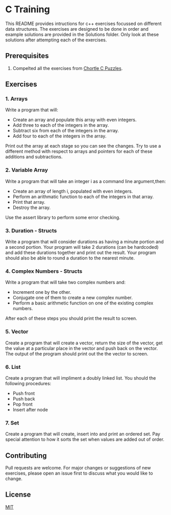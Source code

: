 # C Training

This README provides intructions for c++ exercises focussed on different data structures. The exercises are designed to be done in order and example solutions are provided in the Solutions folder. Only look at these solutions after attempting each of the exercises.

## Prerequisites

1) Compelted all the exercises from [Chortle C Puzzles](https://chortle.ccsu.edu/cpuzzles/CpuzzlesMain.html).

## Exercises

### 1. Arrays

Write a program that will:

* Create an array and populate this array with even integers.
* Add three to each of the integers in the array.
* Subtract six from each of the integers in the array.
* Add four to each of the integers in the array.

Print out the array at each stage so you can see the changes. Try to use a different method with respect to arrays and pointers for each of these additions and subtractions.

### 2. Variable Array

Write a program that will take an integer i as a command line argument,then:

* Create an array of length i, populated with even integers.
* Perform an arithmatic function to each of the integers in that array.
* Print that array.
* Destroy the array.

Use the assert library to perform some error checking.

### 3. Duration - Structs

Write a program that will consider durations as having a minute portion and a second portion. Your program will take 2 durations (can be hardcoded) and add these durations together and print out the result. Your program should also be able to round a duration to the nearest minute.

### 4. Complex Numbers - Structs

Write a program that will take two complex numbers and:

* Increment one by the other.
* Conjugate one of them to create a new complex number.
* Perform a basic arithmetic function on one of the existing complex numbers.

After each of these steps you should print the result to screen.

### 5. Vector

Create a program that will create a vector, return the size of the vector, get the value at a particular place in the vector and push back on the vector. The output of the program should print out the the vector to screen.

### 6. List

Create a program that will impliment a doubly linked list. You should the following procedures:

* Push front
* Push back
* Pop front
* Insert after node

### 7. Set

Create a program that will create, insert into and print an ordered set. Pay special attention to how it sorts the set when values are added out of order.

## Contributing

Pull requests are welcome. For major changes or suggestions of new exercises, please open an issue first to discuss what you would like to change.

## License

[MIT](https://choosealicense.com/licenses/mit/)
